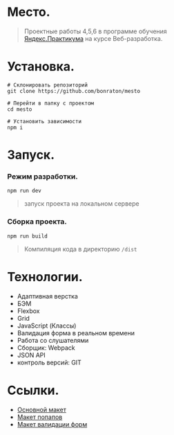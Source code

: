 # Место.
> Проектные работы 4,5,6 в программе обучения [Яндекс.Практикума](https://practicum.yandex.ru/) на курсе Веб-разработка.

# Установка.
```
# Склонировать репозиторий
git clone https://github.com/bonraton/mesto

# Перейти в папку с проектом
cd mesto

# Установить зависимости
npm i
```

# Запуск.
### Режим разработки.
```
npm run dev
```
> запуск проекта на локальном сервере

### Сборка проекта.
``` 
npm run build
```
> Компиляция кода в директорию ```/dist```

# Технологии.
- Адаптивная верстка
- БЭМ
- Flexbox
- Grid
- JavaScript (Классы)
- Валидация форма в реальном времени
- Работа со слушателями
- Сборщик: Webpack
- JSON API
- контроль версий: GIT

# Ссылки.
- [Основной макет](https://www.figma.com/file/2cn9N9jSkmxD84oJik7xL7/JavaScript.-Sprint-4?node-id=0%3A1)
- [Макет попапов](https://www.figma.com/file/bjyvbKKJN2naO0ucURl2Z0/JavaScript.-Sprint-5?node-id=0%3A1)
- [Макет валидации форм](https://www.figma.com/file/kRVLKwYG3d1HGLvh7JFWRT/JavaScript.-Sprint-6?node-id=0%3A1)




